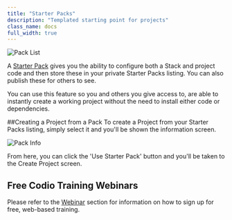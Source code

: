 ```yaml
---
title: "Starter Packs"
description: "Templated starting point for projects"
class_name: docs
full_width: true
---
```


![Pack List](/img/docs/packs_list.png)

A [Starter Pack](/docs/dashboard/packs/) gives you the ability to configure both a Stack and project code and then store these in your private Starter Packs listing. You can also publish these for others to see.

You can use this feature so you and others you give access to, are able to instantly create a working project without the need to install either code or dependencies.

##Creating a Project from a Pack
To create a Project from your Starter Packs listing, simply select it and you'll be shown the information screen.

![Pack Info](/img/docs/packs_info.png)

From here, you can click the 'Use Starter Pack' button and you'll be taken to the Create Project screen.

## Free Codio Training Webinars
Please refer to the [Webinar](/docs/teacher/webinars) section for information on how to sign up for free, web-based training.

